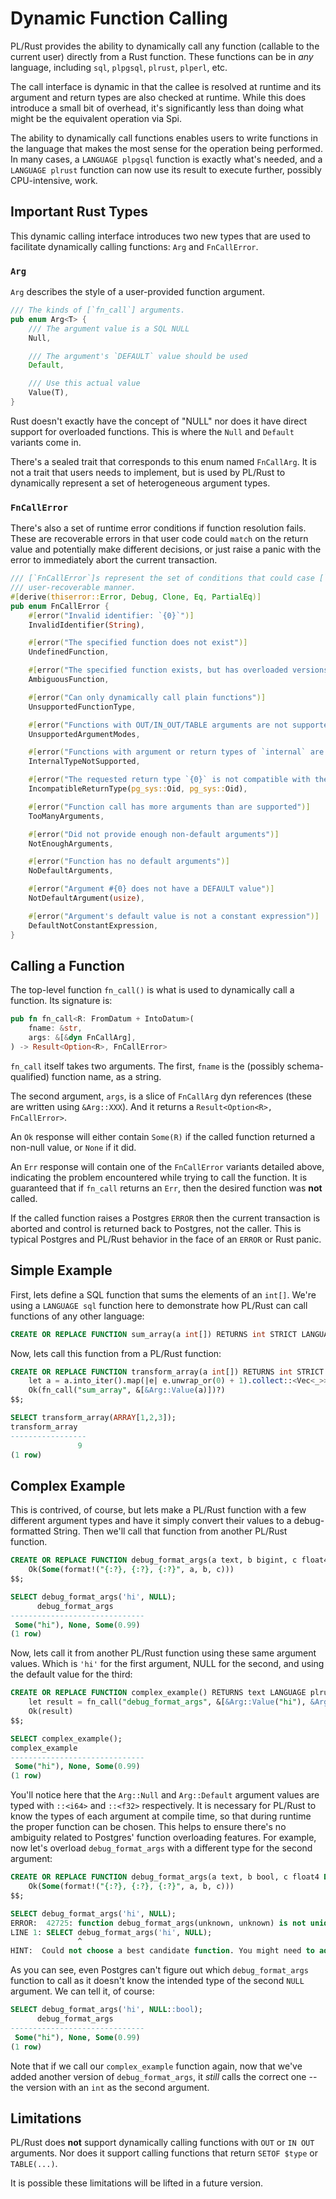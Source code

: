# Dynamic Function Calling

PL/Rust provides the ability to dynamically call any function (callable to the current user) directly from a Rust 
function.  These functions can be in *any* language, including `sql`, `plpgsql`, `plrust`, `plperl`, etc.

The call interface is dynamic in that the callee is resolved at runtime and its argument and return types are also 
checked at runtime.  While this does introduce a small bit of overhead, it's significantly less than doing
what might be the equivalent operation via Spi.

The ability to dynamically call functions enables users to write functions in the language that makes the most sense
for the operation being performed.  In many cases, a `LANGUAGE plpgsql` function is exactly what's needed, and a 
`LANGUAGE plrust` function can now use its result to execute further, possibly CPU-intensive, work.


## Important Rust Types

This dynamic calling interface introduces two new types that are used to facilitate dynamically calling functions:
`Arg` and `FnCallError`.

### `Arg`

`Arg` describes the style of a user-provided function argument.

```rust
/// The kinds of [`fn_call`] arguments.  
pub enum Arg<T> {
    /// The argument value is a SQL NULL
    Null,

    /// The argument's `DEFAULT` value should be used
    Default,

    /// Use this actual value
    Value(T),
}
```

Rust doesn't exactly have the concept of "NULL" nor does it have direct support for overloaded functions.  This is where
the `Null` and `Default` variants come in.

There's a sealed trait that corresponds to this enum named `FnCallArg`.  It is not a trait that users needs to implement,
but is used by PL/Rust to dynamically represent a set of heterogeneous argument types.

### `FnCallError`

There's also a set of runtime error conditions if function resolution fails.  These are recoverable errors in that user
code could `match` on the return value and potentially make different decisions, or just raise a panic with the error to
immediately abort the current transaction.

```rust
/// [`FnCallError`]s represent the set of conditions that could case [`fn_call()`] to fail in a
/// user-recoverable manner.
#[derive(thiserror::Error, Debug, Clone, Eq, PartialEq)]
pub enum FnCallError {
    #[error("Invalid identifier: `{0}`")]
    InvalidIdentifier(String),

    #[error("The specified function does not exist")]
    UndefinedFunction,

    #[error("The specified function exists, but has overloaded versions which are ambiguous given the argument types provided")]
    AmbiguousFunction,

    #[error("Can only dynamically call plain functions")]
    UnsupportedFunctionType,

    #[error("Functions with OUT/IN_OUT/TABLE arguments are not supported")]
    UnsupportedArgumentModes,

    #[error("Functions with argument or return types of `internal` are not supported")]
    InternalTypeNotSupported,

    #[error("The requested return type `{0}` is not compatible with the actual return type `{1}`")]
    IncompatibleReturnType(pg_sys::Oid, pg_sys::Oid),

    #[error("Function call has more arguments than are supported")]
    TooManyArguments,

    #[error("Did not provide enough non-default arguments")]
    NotEnoughArguments,

    #[error("Function has no default arguments")]
    NoDefaultArguments,

    #[error("Argument #{0} does not have a DEFAULT value")]
    NotDefaultArgument(usize),

    #[error("Argument's default value is not a constant expression")]
    DefaultNotConstantExpression,
}
```

## Calling a Function

The top-level function `fn_call()` is what is used to dynamically call a function.  Its signature is:

```rust
pub fn fn_call<R: FromDatum + IntoDatum>(
    fname: &str,
    args: &[&dyn FnCallArg],
) -> Result<Option<R>, FnCallError>
```

`fn_call` itself takes two arguments.  The first, `fname` is the (possibly schema-qualified) function name, as a string.


The second argument, `args`, is a slice of `FnCallArg` dyn references (these are written using `&Arg::XXX`).  And it 
returns a `Result<Option<R>, FnCallError>`.

An `Ok` response will either contain `Some(R)` if the called function returned a non-null value, or `None` if it did.

An `Err` response will contain one of the `FnCallError` variants detailed above, indicating the problem encountered 
while trying to call the function.  It is guaranteed that if `fn_call` returns an `Err`, then the desired function was
**not** called.

If the called function raises a Postgres `ERROR` then the current transaction is aborted and control is returned back
to Postgres, not the caller.  This is typical Postgres and PL/Rust behavior in the face of an `ERROR` or Rust panic. 

## Simple Example

First, lets define a SQL function that sums the elements of an `int[]`.  We're using a `LANGUAGE sql` function here
to demonstrate how PL/Rust can call functions of any other language:

```sql
CREATE OR REPLACE FUNCTION sum_array(a int[]) RETURNS int STRICT LANGUAGE sql AS $$ SELECT sum(e) FROM unnest(a) e $$;
```

Now, lets call this function from a PL/Rust function:

```sql
CREATE OR REPLACE FUNCTION transform_array(a int[]) RETURNS int STRICT LANGUAGE plrust AS $$
    let a = a.into_iter().map(|e| e.unwrap_or(0) + 1).collect::<Vec<_>>();  // add one to every element of the array
    Ok(fn_call("sum_array", &[&Arg::Value(a)])?)
$$;

SELECT transform_array(ARRAY[1,2,3]);
transform_array 
-----------------
               9
(1 row)
```

## Complex Example

This is contrived, of course, but lets make a PL/Rust function with a few different argument types and have it simply
convert their values to a debug-formatted String.  Then we'll call that function from another PL/Rust function.

```sql
CREATE OR REPLACE FUNCTION debug_format_args(a text, b bigint, c float4 DEFAULT 0.99) RETURNS text LANGUAGE plrust AS $$
    Ok(Some(format!("{:?}, {:?}, {:?}", a, b, c)))  
$$;

SELECT debug_format_args('hi', NULL);
      debug_format_args       
------------------------------
 Some("hi"), None, Some(0.99)
(1 row)
```

Now, lets call it from another PL/Rust function using these same argument values.  Which is `'hi'` for the first argument,
NULL for the second, and using the default value for the third:

```sql
CREATE OR REPLACE FUNCTION complex_example() RETURNS text LANGUAGE plrust AS $$
    let result = fn_call("debug_format_args", &[&Arg::Value("hi"), &Arg::<i64>::Null, &Arg::<f32>::Default])?;
    Ok(result)    
$$;

SELECT complex_example();
complex_example        
------------------------------
 Some("hi"), None, Some(0.99)
(1 row)
```

You'll notice here that the `Arg::Null` and `Arg::Default` argument values are typed with `::<i64>` and `::<f32>` 
respectively.  It is necessary for PL/Rust to know the types of each argument at compile time, so that during runtime
the proper function can be chosen.  This helps to ensure there's no ambiguity related to Postgres' function overloading
features.  For example, now let's overload `debug_format_args` with a different type for the second argument:

```sql
CREATE OR REPLACE FUNCTION debug_format_args(a text, b bool, c float4 DEFAULT 0.99) RETURNS text LANGUAGE plrust AS $$
    Ok(Some(format!("{:?}, {:?}, {:?}", a, b, c)))  
$$;

SELECT debug_format_args('hi', NULL);
ERROR:  42725: function debug_format_args(unknown, unknown) is not unique
LINE 1: SELECT debug_format_args('hi', NULL);
               ^
HINT:  Could not choose a best candidate function. You might need to add explicit type casts.
```

As you can see, even Postgres can't figure out which `debug_format_args` function to call as it doesn't know the intended
type of the second `NULL` argument.  We can tell it, of course:

```sql
SELECT debug_format_args('hi', NULL::bool);
      debug_format_args       
------------------------------
 Some("hi"), None, Some(0.99)
(1 row)
```

Note that if we call our `complex_example` function again, now that we've added another version of `debug_format_args`, 
it *still* calls the correct one -- the version with an `int` as the second argument.


## Limitations

PL/Rust does **not** support dynamically calling functions with `OUT` or `IN OUT` arguments.  Nor does it support 
calling functions that return `SETOF $type` or `TABLE(...)`.  

It is possible these limitations will be lifted in a future version.

